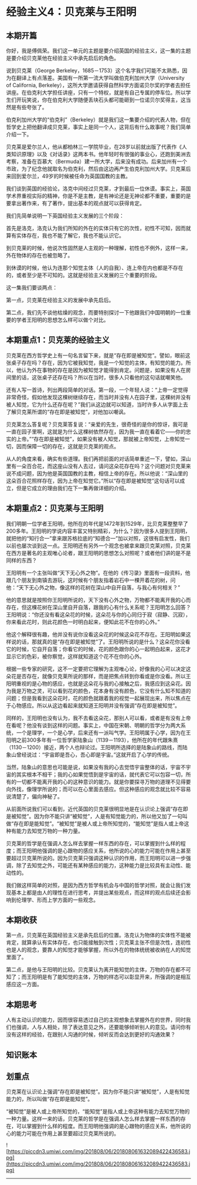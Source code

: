 # 经验主义4：贝克莱与王阳明

## 本期开篇

你好，我是傅佩荣。我们这一单元的主题是要介绍英国的经验主义，这一集的主题是要介绍贝克莱他在经验主义中承先启后的角色。

说到贝克莱（George Berkeley，1685－1753）这个名字我们可能不太熟悉，因为在翻译上有点落差。美国有一所第一流大学叫做伯克利加州大学（University of California, Berkeley），这所大学邀请获得自然科学方面诺贝尔奖的学者去担任讲座。在伯克利大学担任讲座，只有一个特权，就是有自己专属的停车位。所以学生们开玩笑说，你在伯克利大学随便丢块石头都可能砸到一位诺贝尔奖得主，这当然是有些夸张了。

伯克利加州大学的“伯克利”（Berkeley）就是我们这一集要介绍的代表人物，但在哲学史上把他翻译成贝克莱，事实上是同一个人，这背后有什么故事呢？我们简单介绍一下。

贝克莱是爱尔兰人，他从都柏林三一学院毕业，在28岁以前就出版了代表作《人类知识原理》以及《对话录》这两本书。他年轻时有很强的事业心，还跑到美洲去考察，准备在百慕大（Bermuda）建一所大学，后来没有成功。后来加州有一个市政，为了纪念他就取名为伯克利，然后由这边再产生伯克利加州大学。贝克莱后来回到爱尔兰，49岁的时候被任命为英国国教的主教。

我们谈到英国的经验论，洛克中间经过贝克莱，才到最后一位休谟。事实上，英国学术界重视实际的精神，你是不是主教，是有神论还是无神论都不重要，重要的是要拿出著作来，有了著作，提出基本的观点就可以获得肯定。

我们先简单说明一下英国经验主义发展的三个阶段：

首先是洛克，洛克认为我们所知的外在的实体只有它的次性，初性不可知，因而就算有实体存在，我也不能了解它，我也不能认识它。

到贝克莱的时候，他说次性固然是人主观的一种理解，初性也不例外，这样一来，外在物体的存在也被忽略了。

到休谟的时候，他认为连那个知觉主体（人的自我）、连上帝在内也都是不存在的，或者至少是不可知的。这就是经验主义发展的三个重要的阶段。

这一集我们要谈两点：

第一点，贝克莱在经验主义的发展中承先启后。

第二点，我们先不谈他枯燥的观念，而要特别探讨一下他跟我们中国明朝的一位重要的学者王阳明的思想怎么样可以做个对比。

## 本期重点1：贝克莱的经验主义

贝克莱在西方哲学史上有一句名言留下来，就是“存在即是被知觉”。譬如，眼前这张桌子存在吗？存在，因为它被我知觉，我是一个知觉的主体，有知觉的能力。所以，他认为外在事物的存在是因为被知觉才能得到肯定。问题是，如果没有人在房间里的话，这张桌子还存在吗？所以在当时，很多人只看他的这句话就嘲笑他。

还有人写一首诗，列出两段简单的对话。第一段，一个年轻人说：“上帝一定觉得非常奇怪，假如他发现这棵树继续存在，而当时并没有人在园子里，这棵树并没有被人知觉，它为什么还存在呢？”我们从这边就可以知道，当时许多人从字面上去了解贝克莱所谓的“存在即是被知觉”，对他加以嘲讽。

贝克莱怎么答复呢？贝克莱答复说：“亲爱的先生，很奇怪的是你的惊讶，我可是一直在园子里啊，这就是为什么这棵树依然存在，因为我一直在看着它——你的忠实的上帝。”“存在即是被知觉”，如果没有被人知觉，那就被上帝知觉，上帝知觉一切，因而保障一切的存在，这就是贝克莱的观点。

从人的角度来看，确实有些道理。我们再把前面的对话简单重述一下，譬如，深山里有一朵百合花，而这座山没有人去过，请问这朵花存在吗？这个问题对贝克莱来说不成问题，因为他是英国国教的主教，相信上帝的存在。所以他说：“深山里的这朵百合花照样存在，因为上帝在知觉它。”所以“存在即是被知觉”这句话可以成立，但是它成立的理由我们在下一集再做详细的介绍。

## 本期重点2：贝克莱与王阳明

我们明朝一位学者王阳明，他所在的年代是1472年到1529年，比贝克莱整整早了200多年。王阳明的学说内容丰富又特别精彩，为什么？因为很多人提到王阳明，就把他的“知行合一”拿来跟苏格拉底的“知德合一”加以对照，这很有启发性，我们以前也屡次谈到这一点。王阳明还有另外一个观念也被拿来跟贝克莱对照，贝克莱在西方是著名的主观唯心论者，跟王阳明的思想怎么对照呢？或者他们讲的是不是同样的东西？

王阳明有一个主张叫做“天下无心外之物”。在他的《传习录》里面有一段资料，他跟几个朋友到南镇去游玩，这时候有个朋友指着岩石中一棵开着花的树，问他：“天下无心外之物，像这样的花树在深山中自开自落，与我心有何相关？”

他的意思就是按照你王阳明所说的，天下没有心外之物，万物都不能离开我的心而存在，但这棵花树在深山里自开自落，跟我的心有什么关系呢？王阳明怎么回答？王阳明说：“你还没有看这朵花的时候，这朵花与你的心同归于寂（寂静、沉寂），你来看此花时，则此花颜色一时明白起来，便知此花不在你的心外。”

他这个解释很有趣，他并没有说你没看这朵花的时候这朵花不存在。王阳明如果这样说的话，那就真的是“存在即是被知觉”了。王阳明所说的是什么？这朵花你没看它的时候，它自开自落；你看它的时候，花的颜色跟你的心一起明白起来，这花才显示它的色彩，被你察觉，这样就知道这个花不在你的心外。

根据一些专家的研究，这不一定要把它理解为主观唯心论，好像我的心可以决定这朵花是否存在，就像贝克莱所说的那样，而是把焦点转到你看或是你没看。所以王阳明重视的是心物的感应，也就是这朵花与我的心接触之后，我感应到这朵花。因为我是万物之灵，可以看到花的颜色，花本身有没有颜色，它没有什么知不知道的问题；但是我看到这朵花时，花的颜色就跟着我的视觉一起展现出来，所以焦点在于心物感应。所以从这边看起来就知道王阳明并没有强调“存在即是被知觉”。

同样的，王阳明也没有认为，我不去看这朵花，那别人可以看，或者是有没有上帝在看呢？他没有谈到这样的问题。事实上，中国在宋朝、明朝的哲学分为两大系统，一个是理学，一个是心学，后来还有一派叫气学。王阳明属于心学，因为在王阳明之前300多年有一位哲学家陆象山（1139－1193），他所在的年代跟朱熹（1130－1200）接近，两个人也辩论过。王阳明所选择的是陆象山的路线，而陆象山曾经说过：“宇宙即是吾心，吾心即是宇宙。”这就开启了心学的传统。

当然，陆象山的意思也可能是说，如果没有我的心去觉悟宇宙整体的话，宇宙不宇宙的其实根本不相干；我的心如果觉悟到是宇宙的话，就代表它可以包容一切，所有的一切都不能离开我的心的这种意识的能力。就是你要探寻万物的道理不见得要向外找，像理学所说的；而可以在心里面去感应。但这种感应的观念就比较不容易说清楚了，偏向神秘了。

从前面所说我们可以看到，近代英国的贝克莱很明显地是在认识论上强调“存在即是被知觉”。因为你不能只讲“被知觉”，人是有知觉能力的，所以他又加了一句叫做“存在即是能知觉”。“被知觉”是被人或上帝所知觉的，“能知觉”是指人或上帝这种有能力去知觉万物的一种力量。

贝克莱的哲学是在强调人怎么样去掌握一样东西的存在，可以掌握到什么样的程度；而王阳明他强调的是心跟物的感应关系，他所说的心的能力可能在作用上甚至要超过贝克莱所说的。因为贝克莱只强调这种认识的作用，而王阳明可以进一步强调，除了去知觉之外，可能还有某种感应的能力，这种能力是比较具有主动性、能动性的。

我们做这样简单的对照，是因为西方哲学有机会与中国的哲学对照，就会让我们发现基本上都是由人的理性在进行思考，并提出某些观点，而这样的观点后续还会影响到伦理学、形而上学方面的一些观念。

## 本期收获

第一点，贝克莱在英国经验主义是承先启后的位置。洛克认为物体的实体性不能被肯定，就算承认有实体存在，也只能接触到次性；贝克莱主张不但是次性，连初性也是人的观念，要靠人的知觉才能够掌握，所以外在的物体统统被收纳在人的知觉里面了。

第二点，是他与王阳明的比较。贝克莱认为离开能知觉的主体，万物的存在都不可知了；而王阳明是有了能知觉的主体，万物的样态可以彰显开来，所强调的是相互感应这一方面。

## 本期思考

人有主动认识的能力，因而很容易透过自己的主观想象去掌握外在的世界，同时我们也强调，人与人相处，除了表达意见之外，还要能够倾听别人的意见。请问你有没有这样的经验，在跟别人沟通的时候，倾听反而会达到更好的沟通效果？

## 知识账本

## 划重点

贝克莱在认识论上强调“存在即是被知觉”。因为你不能只讲“被知觉”，人是有知觉能力的，所以叫做“存在即是能知觉”。

“被知觉”是被人或上帝所知觉的，“能知觉”是指人或上帝这种有能力去知觉万物的一种力量。这样一来的话，贝克莱的哲学是在强调人怎么样去掌握一样东西的存在，可以掌握到什么样的程度。而王阳明他强调的是心跟物的感应关系，他所说的心的能力可能在作用上甚至要超过贝克莱所说的。

![https://piccdn3.umiwi.com/img/201808/06/201808061632089422436583.jpg](https://piccdn3.umiwi.com/img/201808/06/201808061632089422436583.jpg)

---
